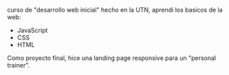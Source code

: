curso de "desarrollo web inicial" hecho en la UTN, aprendi los basicos de la web:
- JavaScript
- CSS
- HTML

Como proyecto final, hice una landing page responsive para un "personal trainer".
